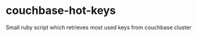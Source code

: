 couchbase-hot-keys
==================

Small ruby script which retrieves most used keys from couchbase cluster 
